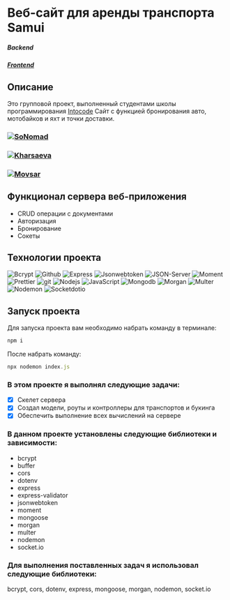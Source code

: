 # Веб-сайт для аренды транспорта Samui
##### Backend
##### [Frontend](https://github.com/SoNomad/car-rent-app-client)

## Описание
Это групповой проект, выполненный студентами школы программирования [Intocode]("https://intocode.ru/")
Сайт с функцией бронирования авто, мотобайков и яхт и точки доставки.
<h3>
  <a href="https://github.com/SoNomad">
    <img alt="SoNomad" src="https://img.shields.io/badge/-SoNomad-black?style=for-the-badge&logo=github&logoColor=white" />
  </a>
</h3>

<h3>
  <a href="https://github.com/AnZoro1">
    <img alt="Kharsaeva" src="https://img.shields.io/badge/-AnZoro1-black?style=for-the-badge&logo=github&logoColor=white" />
  </a>
</h3>

<h3>
  <a href="https://github.com/raininsnovv">
    <img alt="Movsar" src="https://img.shields.io/badge/-raininsnovv-black?style=for-the-badge&logo=github&logoColor=white" />
  </a>
</h3>

## Функционал сервера веб-приложения
- CRUD операции с документами
- Авторизация
- Бронирование
- Сокеты

## Технологии проекта

<p>
  <img alt="Bcrypt" src="https://img.shields.io/badge/-Bcrypt-45b8d8?style=for-the-badge&logo=letsencrypt&logoColor=white" />
  <img alt="Github" src="https://img.shields.io/badge/-Github-black?style=for-the-badge&logo=github&logoColor=white" />
  <img alt="Express" src="https://img.shields.io/badge/-Express-white?style=for-the-badge&logo=express&logoColor=#000000" />
  <img alt="Jsonwebtoken" src="https://img.shields.io/badge/-Jsonwebtoken-430098?style=for-the-badge&logo=jsonwebtokens&logoColor=#000000" />
  <img alt="JSON-Server" src="https://img.shields.io/badge/-JSON_Server-white?style=for-the-badge&logo=JSON&logoColor=black" />
  <img alt="Moment" src="https://img.shields.io/badge/-Moment-black?style=for-the-badge&logo=react-router&logoColor=orange" />
  <img alt="Prettier" src="https://img.shields.io/badge/-Prettier-grey?style=for-the-badge&logo=Prettier&logoColor=orange" />
  <img alt="git" src="https://img.shields.io/badge/-Git-F05032?style=for-the-badge&logo=git&logoColor=white" />
  <img alt="Nodejs" src="https://img.shields.io/badge/-Nodejs-43853d?style=for-the-badge&logo=Node.js&logoColor=white" />
  <img alt="JavaScript" src="https://img.shields.io/badge/-JavaScript-yellow?style=for-the-badge&logo=JavaScript&logoColor=white" />
   <img alt="Mongodb" src="https://img.shields.io/badge/-Mongodb-45b8d8?style=for-the-badge&logo=mongodb&logoColor=#47A248" />
   <img alt="Morgan" src="https://img.shields.io/badge/-Morgan-430098?style=for-the-badge&logoColor=white" />
   <img alt="Multer" src="https://img.shields.io/badge/-Multer-764ABC?style=for-the-badge&logoColor=white" />
   <img alt="Nodemon" src="https://img.shields.io/badge/-Nodemon-45b8d8?style=for-the-badge&logo=Nodemon&logoColor=#76D04B"/>
   <img alt="Socketdotio" src="https://img.shields.io/badge/-Socket-45b8d8?style=for-the-badge&logo=socketdotio&logoColor=#010101"/>
  
</p>

## Запуск проекта

Для запуска проекта вам необходимо набрать команду в терминале:

```javascript
npm i
```

После набрать команду:

```javascript
npx nodemon index.js
```

### В этом проекте я выполнял следующие задачи:

- [x] Скелет сервера
- [x] Создал модели, роуты и контроллеры для транспортов и букинга
- [x] Обеспечить выполнение всех вычислений на сервере

### В данном проекте установлены следующие библиотеки и зависимости:

- bcrypt
- buffer
- cors
- dotenv
- express
- express-validator
- jsonwebtoken
- moment
- mongoose
- morgan
- multer
- nodemon
- socket.io

### Для выполнения поставленных задач я использовал следующие библиотеки:

bcrypt, cors, dotenv, express, mongoose, morgan, nodemon, socket.io
